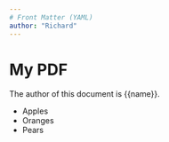 ```yaml
---
# Front Matter (YAML)
author: "Richard"
---
```

# My PDF
The author of this document is {{name}}.
- Apples
- Oranges
- Pears